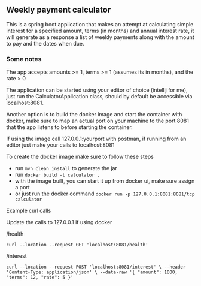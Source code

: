 ## Weekly payment calculator ##

This is a spring boot application that makes an attempt at calculating
simple interest for a specified amount, terms (in months) and annual interest rate,
it will generate as a response a list of weekly payments along with the amount to pay
and the dates when due.

### Some notes ###
The app accepts amounts >= 1, terms >= 1 (assumes its in months), and the rate > 0

The application can be started using your editor of choice (intellij for me),
just run the CalculatorApplication class, should by default be accessible via localhost:8081.

Another option is to build the docker image and start the container with docker,
make sure to map an actual port on your machine to the port 8081 that the app
listens to before starting the container.

If using the image call 127.0.0.1:yourport
with postman, if running from an editor just make your calls to localhost:8081

To create the docker image make sure to follow these steps
    
* run `mvn clean install` to generate the jar
* run `docker build -t calculator .`
* with the image built, you can start it up from docker ui, make sure assign a port
* or just run the docker command `docker run -p 127.0.0.1:8081:8081/tcp calculator` 

Example curl calls

Update the calls to 127.0.0.1 if using docker

/health

`curl --location --request GET 'localhost:8081/health'`

/interest

`curl --location --request POST 'localhost:8081/interest' \
--header 'Content-Type: application/json' \
--data-raw '{
"amount": 1000,
"terms": 12,
"rate": 5
}'`